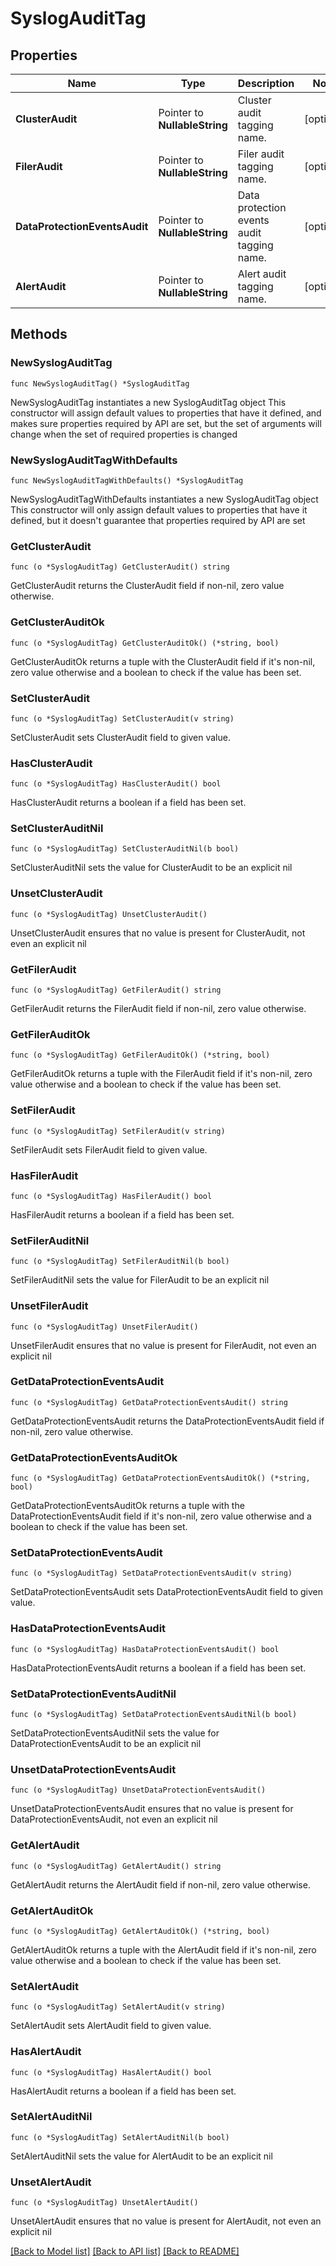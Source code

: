 # SyslogAuditTag

## Properties

Name | Type | Description | Notes
------------ | ------------- | ------------- | -------------
**ClusterAudit** | Pointer to **NullableString** | Cluster audit tagging name. | [optional] 
**FilerAudit** | Pointer to **NullableString** | Filer audit tagging name. | [optional] 
**DataProtectionEventsAudit** | Pointer to **NullableString** | Data protection events audit tagging name. | [optional] 
**AlertAudit** | Pointer to **NullableString** | Alert audit tagging name. | [optional] 

## Methods

### NewSyslogAuditTag

`func NewSyslogAuditTag() *SyslogAuditTag`

NewSyslogAuditTag instantiates a new SyslogAuditTag object
This constructor will assign default values to properties that have it defined,
and makes sure properties required by API are set, but the set of arguments
will change when the set of required properties is changed

### NewSyslogAuditTagWithDefaults

`func NewSyslogAuditTagWithDefaults() *SyslogAuditTag`

NewSyslogAuditTagWithDefaults instantiates a new SyslogAuditTag object
This constructor will only assign default values to properties that have it defined,
but it doesn't guarantee that properties required by API are set

### GetClusterAudit

`func (o *SyslogAuditTag) GetClusterAudit() string`

GetClusterAudit returns the ClusterAudit field if non-nil, zero value otherwise.

### GetClusterAuditOk

`func (o *SyslogAuditTag) GetClusterAuditOk() (*string, bool)`

GetClusterAuditOk returns a tuple with the ClusterAudit field if it's non-nil, zero value otherwise
and a boolean to check if the value has been set.

### SetClusterAudit

`func (o *SyslogAuditTag) SetClusterAudit(v string)`

SetClusterAudit sets ClusterAudit field to given value.

### HasClusterAudit

`func (o *SyslogAuditTag) HasClusterAudit() bool`

HasClusterAudit returns a boolean if a field has been set.

### SetClusterAuditNil

`func (o *SyslogAuditTag) SetClusterAuditNil(b bool)`

 SetClusterAuditNil sets the value for ClusterAudit to be an explicit nil

### UnsetClusterAudit
`func (o *SyslogAuditTag) UnsetClusterAudit()`

UnsetClusterAudit ensures that no value is present for ClusterAudit, not even an explicit nil
### GetFilerAudit

`func (o *SyslogAuditTag) GetFilerAudit() string`

GetFilerAudit returns the FilerAudit field if non-nil, zero value otherwise.

### GetFilerAuditOk

`func (o *SyslogAuditTag) GetFilerAuditOk() (*string, bool)`

GetFilerAuditOk returns a tuple with the FilerAudit field if it's non-nil, zero value otherwise
and a boolean to check if the value has been set.

### SetFilerAudit

`func (o *SyslogAuditTag) SetFilerAudit(v string)`

SetFilerAudit sets FilerAudit field to given value.

### HasFilerAudit

`func (o *SyslogAuditTag) HasFilerAudit() bool`

HasFilerAudit returns a boolean if a field has been set.

### SetFilerAuditNil

`func (o *SyslogAuditTag) SetFilerAuditNil(b bool)`

 SetFilerAuditNil sets the value for FilerAudit to be an explicit nil

### UnsetFilerAudit
`func (o *SyslogAuditTag) UnsetFilerAudit()`

UnsetFilerAudit ensures that no value is present for FilerAudit, not even an explicit nil
### GetDataProtectionEventsAudit

`func (o *SyslogAuditTag) GetDataProtectionEventsAudit() string`

GetDataProtectionEventsAudit returns the DataProtectionEventsAudit field if non-nil, zero value otherwise.

### GetDataProtectionEventsAuditOk

`func (o *SyslogAuditTag) GetDataProtectionEventsAuditOk() (*string, bool)`

GetDataProtectionEventsAuditOk returns a tuple with the DataProtectionEventsAudit field if it's non-nil, zero value otherwise
and a boolean to check if the value has been set.

### SetDataProtectionEventsAudit

`func (o *SyslogAuditTag) SetDataProtectionEventsAudit(v string)`

SetDataProtectionEventsAudit sets DataProtectionEventsAudit field to given value.

### HasDataProtectionEventsAudit

`func (o *SyslogAuditTag) HasDataProtectionEventsAudit() bool`

HasDataProtectionEventsAudit returns a boolean if a field has been set.

### SetDataProtectionEventsAuditNil

`func (o *SyslogAuditTag) SetDataProtectionEventsAuditNil(b bool)`

 SetDataProtectionEventsAuditNil sets the value for DataProtectionEventsAudit to be an explicit nil

### UnsetDataProtectionEventsAudit
`func (o *SyslogAuditTag) UnsetDataProtectionEventsAudit()`

UnsetDataProtectionEventsAudit ensures that no value is present for DataProtectionEventsAudit, not even an explicit nil
### GetAlertAudit

`func (o *SyslogAuditTag) GetAlertAudit() string`

GetAlertAudit returns the AlertAudit field if non-nil, zero value otherwise.

### GetAlertAuditOk

`func (o *SyslogAuditTag) GetAlertAuditOk() (*string, bool)`

GetAlertAuditOk returns a tuple with the AlertAudit field if it's non-nil, zero value otherwise
and a boolean to check if the value has been set.

### SetAlertAudit

`func (o *SyslogAuditTag) SetAlertAudit(v string)`

SetAlertAudit sets AlertAudit field to given value.

### HasAlertAudit

`func (o *SyslogAuditTag) HasAlertAudit() bool`

HasAlertAudit returns a boolean if a field has been set.

### SetAlertAuditNil

`func (o *SyslogAuditTag) SetAlertAuditNil(b bool)`

 SetAlertAuditNil sets the value for AlertAudit to be an explicit nil

### UnsetAlertAudit
`func (o *SyslogAuditTag) UnsetAlertAudit()`

UnsetAlertAudit ensures that no value is present for AlertAudit, not even an explicit nil

[[Back to Model list]](../README.md#documentation-for-models) [[Back to API list]](../README.md#documentation-for-api-endpoints) [[Back to README]](../README.md)


